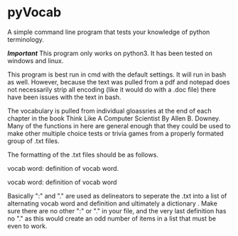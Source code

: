 # pyVocab

A simple command line program that tests your knowledge of python terminology.

***Important*** 
This program only works on python3. It has been tested on windows and linux.

This program is best run in cmd with the default settings. It will run in bash as well. 
However, because the text was pulled from a pdf and notepad does not necessarily strip
all encoding (like it would do with a .doc file) there have been issues with 
the text in bash.  

The vocabulary is pulled from individual gloassries at the end of each chapter 
in the book Think Like A Computer Scientist By Allen B. Downey. Many of the 
functions in here are general enough that they could be used to make other 
multiple choice tests or trivia games from a properly formated group of .txt files.

The formatting of the .txt files should be as follows.

vocab word: definition of vocab word.

vocab word: definition of vocab word

Basically ":" and "." are used as delineators to seperate the .txt into a list
of alternating vocab word and definition and ultimately a dictionary . Make sure
there are no other ":" or "." in your file, and the very last definition has no "."
as this would create an odd number of items in a list that must be even to work. 
